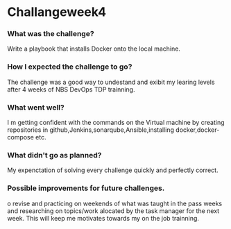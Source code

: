 # Challangeweek4

### What was the challenge?

Write a playbook that installs Docker onto the local machine.

### How I expected the challenge to go?

The challenge was a good way to undestand and exibit my learing levels after 4 weeks of NBS DevOps TDP trainning.

### What went well?

I m getting confident with the commands on the Virtual machine by creating repositories in github,Jenkins,sonarqube,Ansible,installing docker,docker-compose etc.

### What didn't go as planned?

My expenctation of solving every challenge quickly and perfectly correct.

### Possible improvements for future challenges.

o revise and practicing on weekends of what was taught in the pass weeks and researching on topics/work alocated by the task manager for the next week. This will keep me motivates towards my on the job trainning.
